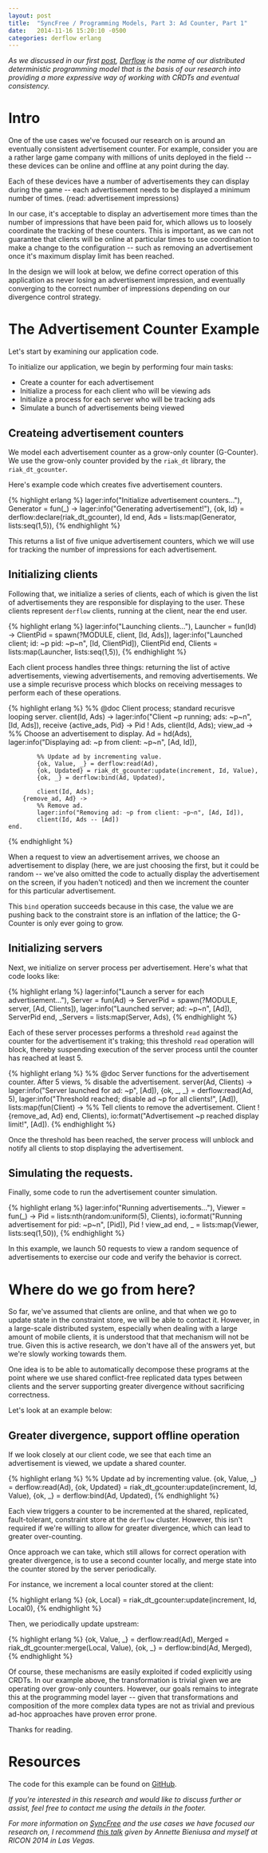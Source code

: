 ```yaml
---
layout: post
title:  "SyncFree / Programming Models, Part 3: Ad Counter, Part 1"
date:   2014-11-16 15:20:10 -0500
categories: derflow erlang
---
```


_As we discussed in our first [post][part1], [Derflow][derflow] is the
name of our distributed deterministic programming model that is the
basis of our research into providing a more expressive way of working
with CRDTs and eventual consistency._

# Intro

One of the use cases we've focused our research on is around an
eventually consistent advertisement counter.  For example, consider you
are a rather large game company with millions of units deployed in the
field -- these devices can be online and offline at any point during the
day.

Each of these devices have a number of advertisements they can display
during the game -- each advertisement needs to be displayed a minimum
number of times. (read: advertisement impressions)

In our case, it's acceptable to display an advertisement more times than
the number of impressions that have been paid for, which allows us to
loosely coordinate the tracking of these counters.  This is important,
as we can not guarantee that clients will be online at particular times
to use coordination to make a change to the configuration -- such as
removing an advertisement once it's maximum display limit has been
reached.

In the design we will look at below, we define correct operation of this
application as never losing an advertisement impression, and eventually
converging to the correct number of impressions depending on our
divergence control strategy.

# The Advertisement Counter Example

Let's start by examining our application code.

To initialize our application, we begin by performing four main tasks:

* Create a counter for each advertisement
* Initialize a process for each client who will be viewing ads
* Initialize a process for each server who will be tracking ads
* Simulate a bunch of advertisements being viewed

## Createing advertisement counters

We model each advertisement counter as a grow-only counter (G-Counter).
We use the grow-only counter provided by the `riak_dt` library, the
`riak_dt_gcounter`.

Here's example code which creates five advertisement counters.

{% highlight erlang %}
lager:info("Initialize advertisement counters..."),
Generator = fun(_) ->
        lager:info("Generating advertisement!"),
        {ok, Id} = derflow:declare(riak_dt_gcounter),
        Id
end,
Ads = lists:map(Generator, lists:seq(1,5)),
{% endhighlight %}

This returns a list of five unique advertisement counters, which we will
use for tracking the number of impressions for each advertisement.

## Initializing clients

Following that, we initialize a series of clients, each of which is
given the list of advertisements they are responsible for displaying to
the user.  These clients represent `derflow` clients, running at the
client, near the end user.

{% highlight erlang %}
lager:info("Launching clients..."),
Launcher = fun(Id) ->
        ClientPid = spawn(?MODULE, client, [Id, Ads]),
        lager:info("Launched client; id: ~p pid: ~p~n", [Id, ClientPid]),
        ClientPid
end,
Clients = lists:map(Launcher, lists:seq(1,5)),
{% endhighlight %}

Each client process handles three things: returning the list of
active advertisements, viewing advertisements, and removing
advertisements.  We use a simple recurisve process which blocks on
receiving messages to perform each of these operations.

{% highlight erlang %}
%% @doc Client process; standard recurisve looping server.
client(Id, Ads) ->
    lager:info("Client ~p running; ads: ~p~n", [Id, Ads]),
    receive
        {active_ads, Pid} ->
            Pid ! Ads,
            client(Id, Ads);
        view_ad ->
            %% Choose an advertisement to display.
            Ad = hd(Ads),
            lager:info("Displaying ad: ~p from client: ~p~n", [Ad, Id]),

            %% Update ad by incrementing value.
            {ok, Value, _} = derflow:read(Ad),
            {ok, Updated} = riak_dt_gcounter:update(increment, Id, Value),
            {ok, _} = derflow:bind(Ad, Updated),

            client(Id, Ads);
        {remove_ad, Ad} ->
            %% Remove ad.
            lager:info("Removing ad: ~p from client: ~p~n", [Ad, Id]),
            client(Id, Ads -- [Ad])
    end.
{% endhighlight %}

When a request to view an advertisement arrives, we choose an
advertisement to display (here, we are just choosing the first, but it
could be random -- we've also omitted the code to actually display the
advertisement on the screen, if you haden't noticed) and then we
increment the counter for this particular advertisement.

This `bind` operation succeeds because in this case, the value we are
pushing back to the constraint store is an inflation of the lattice; the
G-Counter is only ever going to grow.

## Initializing servers

Next, we initialize on server process per advertisement.  Here's what
that code looks like:

{% highlight erlang %}
lager:info("Launch a server for each advertisement..."),
Server = fun(Ad) ->
        ServerPid = spawn(?MODULE, server, [Ad, Clients]),
        lager:info("Launched server; ad: ~p~n", [Ad]),
        ServerPid
end,
_Servers = lists:map(Server, Ads),
{% endhighlight %}

Each of these server processes performs a threshold `read` against the
counter for the advertisement it's traking; this threshold `read`
operation will block, thereby suspending execution of the server process
until the counter has reached at least 5.

{% highlight erlang %}
%% @doc Server functions for the advertisement counter.  After 5 views,
%       disable the advertisement.
server(Ad, Clients) ->
    lager:info("Server launched for ad: ~p", [Ad]),
    {ok, _, _} = derflow:read(Ad, 5),
    lager:info("Threshold reached; disable ad ~p for all clients!",
               [Ad]),
    lists:map(fun(Client) ->
                %% Tell clients to remove the advertisement.
                Client ! {remove_ad, Ad}
        end, Clients),
    io:format("Advertisement ~p reached display limit!", [Ad]).
{% endhighlight %}

Once the threshold has been reached, the server process will unblock and
notify all clients to stop displaying the advertisement.

## Simulating the requests.

Finally, some code to run the advertisement counter simulation.

{% highlight erlang %}
lager:info("Running advertisements..."),
Viewer = fun(_) ->
        Pid = lists:nth(random:uniform(5), Clients),
        io:format("Running advertisement for pid: ~p~n", [Pid]),
        Pid ! view_ad
end,
_ = lists:map(Viewer, lists:seq(1,50)),
{% endhighlight %}

In this example, we launch 50 requests to view a random sequence of
advertisements to exercise our code and verify the behavior is correct.

# Where do we go from here?

So far, we've assumed that clients are online, and that when we go to
update state in the constraint store, we will be able to contact it.
However, in a large-scale distributed system, especially when dealing
with a large amount of mobile clients, it is understood that that
mechanism will not be true.  Given this is active research, we don't
have all of the answers yet, but we're slowly working towards them.

One idea is to be able to automatically decompose these programs at the
point where we use shared conflict-free replicated data types between
clients and the server supporting greater divergence without sacrificing
correctness.

Let's look at an example below:

## Greater divergence, support offline operation

If we look closely at our client code, we see that each time an
advertisement is viewed, we update a shared counter.

{% highlight erlang %}
%% Update ad by incrementing value.
{ok, Value, _} = derflow:read(Ad),
{ok, Updated} = riak_dt_gcounter:update(increment, Id, Value),
{ok, _} = derflow:bind(Ad, Updated),
{% endhighlight %}

Each view triggers a counter to be incremented at the shared,
replicated, fault-tolerant, constraint store at the `derflow` cluster.
However, this isn't required if we're willing to allow for greater
divergence, which can lead to greater over-counting.

Once approach we can take, which still allows for correct operation with
greater divergence, is to use a second counter locally, and merge state
into the counter stored by the server periodically.

For instance, we increment a local counter stored at the client:

{% highlight erlang %}
{ok, Local} = riak_dt_gcounter:update(increment, Id, Local0),
{% endhighlight %}

Then, we periodically update upstream:

{% highlight erlang %}
{ok, Value, _} = derflow:read(Ad),
Merged = riak_dt_gcounter:merge(Local, Value),
{ok, _} = derflow:bind(Ad, Merged),
{% endhighlight %}

Of course, these mechanisms are easily exploited if coded explicitly
using CRDTs.  In our example above, the transformation is trivial given
we are operating over grow-only counters.  However, our goals remains to
integrate this at the programming model layer -- given that
transformations and composition of the more complex data types are not
as trivial and previous ad-hoc approaches have proven error prone.

Thanks for reading.

# Resources

The code for this example can be found on [GitHub][counter].

_If you're interested in this research and would like to discuss further
or assist, feel free to contact me using the details in the footer._

_For more information on [SyncFree][syncfree] and the use cases we have
focused our research on, I recommend [this talk][ricon] given by Annette
Bieniusa and myself at RICON 2014 in Las Vegas._

[part1]: http://christophermeiklejohn.com/derflow/erlang/2014/09/28/try-derflow.html
[derflow]: https://github.com/cmeiklejohn/derflow
[counter]: https://github.com/cmeiklejohn/derflow/blob/e6449b1d3b410bab284b95e478ed534dd8d204a3/riak_test/derflow_adcounter_test.erl
[ricon]: https://www.youtube.com/watch?v=1KP_pxFhlVU
[syncfree]: http://syncfree.lip6.fr
